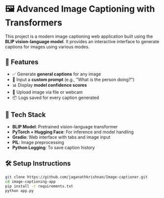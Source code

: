# 🖼️ Advanced Image Captioning with Transformers

This project is a modern image captioning web application built using the **BLIP vision-language model**. It provides an interactive interface to generate captions for images using various modes.

## 🚀 Features

- ✅ Generate **general captions** for any image
- 🧠 Input a **custom prompt** (e.g., "What is the person doing?")
- 📊 Display **model confidence scores**
- 🎥 Upload image via file or webcam
- 📦 Logs saved for every caption generated

## 🧰 Tech Stack

- **BLIP Model**: Pretrained vision-language transformer
- **PyTorch + Hugging Face**: For inference and model handling
- **Gradio**: Web interface with tabs and image input
- **PIL**: Image preprocessing
- **Python Logging**: To save caption history

## 🛠 Setup Instructions

```bash
git clone https://github.com/jaganathkrishnan/Image-captioner.git
cd image-captioning-app
pip install -r requirements.txt
python app.py
